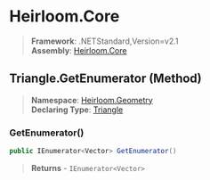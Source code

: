 # Heirloom.Core

> **Framework**: .NETStandard,Version=v2.1  
> **Assembly**: [Heirloom.Core][0]

## Triangle.GetEnumerator (Method)

> **Namespace**: [Heirloom.Geometry][0]  
> **Declaring Type**: [Triangle][1]

### GetEnumerator()

```cs
public IEnumerator<Vector> GetEnumerator()
```

> **Returns** - `IEnumerator<Vector>`

[0]: ../../../Heirloom.Core.md
[1]: ../Triangle.md
